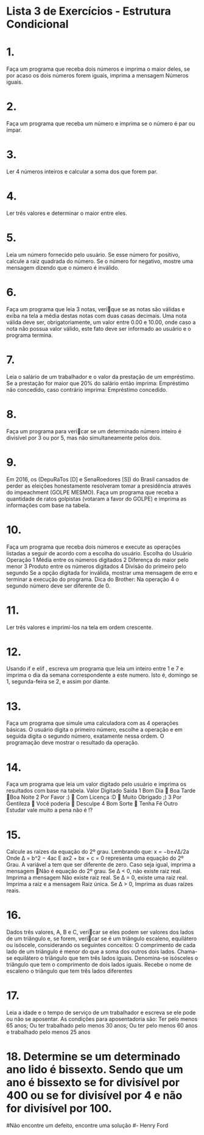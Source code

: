 # Lista 3 de Exercícios - Estrutura Condicional

# 1. 
Faça um programa que receba dois números e imprima o maior deles, se por acaso os dois números forem iguais, imprima a mensagem Números iguais.

# 2.
Faça um programa que receba um número e imprima se o número é par ou ímpar.

# 3. 
Ler 4 números inteiros e calcular a soma dos que forem par.

# 4. 
Ler três valores e determinar o maior entre eles.

# 5. 
Leia um número fornecido pelo usuário. Se esse número for positivo, calcule a raiz quadrada do número. Se o número for negativo, mostre uma mensagem dizendo que o número é inválido.

# 6. 
Faça um programa que leia 3 notas, verique se as notas são válidas e exiba na tela a média destas notas com duas casas decimais. Uma nota válida deve ser, obrigatoriamente, um valor entre 0.00 e 10.00, onde caso a nota não possua valor válido, este fato deve ser informado ao usuário e o programa termina.

# 7. 
Leia o salário de um trabalhador e o valor da prestação de um empréstimo. Se a prestação for maior que 20% do salário então imprima: Empréstimo não concedido, caso contrário imprima: Empréstimo concedido.

# 8. 
Faça um programa para vericar se um determinado número inteiro é divisível por 3 ou por 5, mas não simultaneamente pelos dois.

# 9. 
Em 2016, os (DepuRaTos [D] e SenaRoedores [S]) do Brasil cansados de perder as eleições honestamente resolveram tomar a presidência através do impeachment (GOLPE MESMO). Faça um programa que receba a quantidade de ratos golpistas (votaram a favor do GOLPE) e imprima as informações com base na tabela.

# 10. 
Faça um programa que receba dois números e execute as operações listadas a seguir de acordo com a escolha do usuário.
Escolha do Usuário Operação
1 Média entre os números digitados
2 Diferença do maior pelo menor
3 Produto entre os números digitados
4 Divisão do primeiro pelo segundo
Se a opção digitada for inválida, mostrar uma mensagem de erro e terminar a execução do programa.
Dica do Brother: Na operação 4 o segundo número deve ser diferente de 0.

# 11.
Ler três valores e imprimi-los na tela em ordem crescente.

# 12. 
Usando if e elif , escreva um programa que leia um inteiro entre 1 e 7 e imprima o dia da semana correspondente a este numero. Isto é, domingo se 1, segunda-feira se 2, e assim por diante.

# 13. 
Faça um programa que simule uma calculadora com as 4 operações básicas. O usuário digita o primeiro número, escolhe a operação e em seguida digita o segundo número, exatamente nessa ordem.
O programação deve mostrar o resultado da operação.

# 14.
Faça um programa que leia um valor digitado pelo usuário e imprima os resultados com base na tabela.
Valor Digitado Saída
1 Bom Dia  Boa Tarde  Boa Noite
2 Por Favor :)  Com Licença :D  Muito Obrigado ;)
3 Por Gentileza  Você poderia  Desculpe
4 Bom Sorte  Tenha Fé
Outro Estudar vale muito a pena não é !?

# 15. 
Calcule as raízes da equação do 2º grau.
Lembrando que: x = −b±√∆/2a
Onde ∆ = b^2 − 4ac
E ax2 + bx + c = 0 representa uma equação do 2º Grau.
A variável a tem que ser diferente de zero. Caso seja igual, imprima a mensagem Não é equação do 2º grau.
Se ∆ < 0, não existe raiz real. Imprima a mensagem Não existe raiz real.
Se ∆ = 0, existe uma raiz real. Imprima a raiz e a mensagem Raiz única.
Se ∆ > 0, Imprima as duas raízes reais.

# 16. 
Dados três valores, A, B e C, vericar se eles podem ser valores dos lados de um triângulo e, se forem, vericar se é um triângulo escaleno, equilátero ou isóscele, considerando os seguintes conceitos:
O comprimento de cada lado de um triângulo é menor do que a soma dos outros dois lados.
Chama-se equilátero o triângulo que tem três lados iguais.
Denomina-se isósceles o triângulo que tem o comprimento de dois lados iguais.
Recebe o nome de escaleno o triângulo que tem três lados diferentes

# 17. 
Leia a idade e o tempo de serviço de um trabalhador e escreva se ele pode ou não se aposentar. As condições para aposentadoria são:
Ter pelo menos 65 anos;
Ou ter trabalhado pelo menos 30 anos;
Ou ter pelo menos 60 anos e trabalhado pelo menos 25 anos

# 18. Determine se um determinado ano lido é bissexto. Sendo que um ano é bissexto se for divisível por 400 ou se for divisível por 4 e não for divisível por 100.

#Não encontre um defeito, encontre uma solução
#- Henry Ford
